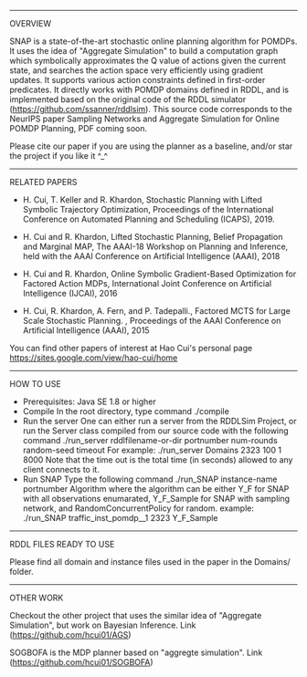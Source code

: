 -------------------------------------------------------------------------
OVERVIEW

SNAP is a state-of-the-art stochastic online planning algorithm for POMDPs. It uses the idea of "Aggregate Simulation" to build a computation graph which symbolically approximates the Q value of actions given the current state, and searches the action space very efficiently using gradient updates. It supports various action constraints defined in first-order predicates. It directly works with POMDP domains defined in RDDL, and is implemented based on the original code of the RDDL simulator (https://github.com/ssanner/rddlsim). This source code corresponds to the NeurIPS paper Sampling Networks and Aggregate Simulation for Online POMDP Planning, PDF coming soon.
   
Please cite our paper if you are using the planner as a baseline, and/or star the project if you like it ^_^

-------------------------------------------------------------------------
RELATED PAPERS

* H. Cui, T. Keller and R. Khardon, Stochastic Planning with Lifted Symbolic Trajectory Optimization, Proceedings of the International 
Conference on Automated Planning and Scheduling (ICAPS), 2019.

* H. Cui and R. Khardon, Lifted Stochastic Planning, Belief Propagation and Marginal MAP, The AAAI-18 Workshop on Planning and Inference,
held with the AAAI Conference on Artificial Intelligence (AAAI), 2018

* H. Cui and R. Khardon, Online Symbolic Gradient-Based Optimization for Factored Action MDPs, International Joint Conference on 
Artificial Intelligence (IJCAI), 2016 

* H. Cui, R. Khardon, A. Fern, and P. Tadepalli., Factored MCTS for Large Scale Stochastic Planning. , Proceedings of the AAAI Conference
on Artificial Intelligence (AAAI), 2015

You can find other papers of interest at Hao Cui's personal page
   https://sites.google.com/view/hao-cui/home
   
-------------------------------------------------------------------------
HOW TO USE

* Prerequisites: Java SE 1.8 or higher
* Compile
  In the root directory, type command ./compile
* Run the server
  One can either run a server from the RDDLSim Project, or run the Server class compiled from our source code with the following command
  ./run_server rddlfilename-or-dir portnumber num-rounds random-seed timeout 
  For example: 
  ./run_server Domains 2323 100 1 8000
  Note that the time out is the total time (in seconds) allowed to any client connects to it.
* Run SNAP
  Type the following command
  ./run_SNAP instance-name portnumber Algorithm
  where the algorithm can be either Y_F for SNAP with all observations enumarated, Y_F_Sample for SNAP with sampling network, and RandomConcurrentPolicy for random.
  example:
  ./run_SNAP traffic_inst_pomdp__1 2323 Y_F_Sample

-------------------------------------------------------------------------
RDDL FILES READY TO USE

Please find all domain and instance files used in the paper in the Domains/ folder.

-------------------------------------------------------------------------
OTHER WORK

Checkout the other project that uses the similar idea of "Aggregate Simulation", but work on Bayesian Inference. 
  Link (https://github.com/hcui01/AGS)

SOGBOFA is the MDP planner based on "aggregte simulation". 
  Link (https://github.com/hcui01/SOGBOFA)


